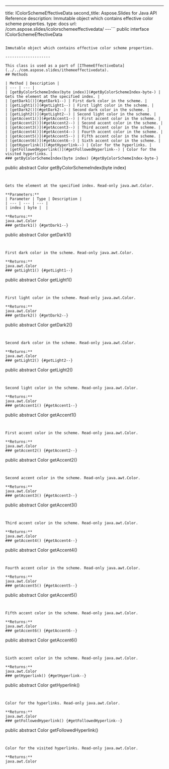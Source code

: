 ---
title: IColorSchemeEffectiveData
second_title: Aspose.Slides for Java API Reference
description: Immutable object which contains effective color scheme properties.
type: docs
url: /com.aspose.slides/icolorschemeeffectivedata/
---```
public interface IColorSchemeEffectiveData
```

Immutable object which contains effective color scheme properties.

--------------------

This class is used as a part of [IThemeEffectiveData](../../com.aspose.slides/ithemeeffectivedata).
## Methods

| Method | Description |
| --- | --- |
| [getByColorSchemeIndex(byte index)](#getByColorSchemeIndex-byte-) | Gets the element at the specified index. |
| [getDark1()](#getDark1--) | First dark color in the scheme. |
| [getLight1()](#getLight1--) | First light color in the scheme. |
| [getDark2()](#getDark2--) | Second dark color in the scheme. |
| [getLight2()](#getLight2--) | Second light color in the scheme. |
| [getAccent1()](#getAccent1--) | First accent color in the scheme. |
| [getAccent2()](#getAccent2--) | Second accent color in the scheme. |
| [getAccent3()](#getAccent3--) | Third accent color in the scheme. |
| [getAccent4()](#getAccent4--) | Fourth accent color in the scheme. |
| [getAccent5()](#getAccent5--) | Fifth accent color in the scheme. |
| [getAccent6()](#getAccent6--) | Sixth accent color in the scheme. |
| [getHyperlink()](#getHyperlink--) | Color for the hyperlinks. |
| [getFollowedHyperlink()](#getFollowedHyperlink--) | Color for the visited hyperlinks. |
### getByColorSchemeIndex(byte index) {#getByColorSchemeIndex-byte-}
```
public abstract Color getByColorSchemeIndex(byte index)
```


Gets the element at the specified index. Read-only java.awt.Color.

**Parameters:**
| Parameter | Type | Description |
| --- | --- | --- |
| index | byte |  |

**Returns:**
java.awt.Color
### getDark1() {#getDark1--}
```
public abstract Color getDark1()
```


First dark color in the scheme. Read-only java.awt.Color.

**Returns:**
java.awt.Color
### getLight1() {#getLight1--}
```
public abstract Color getLight1()
```


First light color in the scheme. Read-only java.awt.Color.

**Returns:**
java.awt.Color
### getDark2() {#getDark2--}
```
public abstract Color getDark2()
```


Second dark color in the scheme. Read-only java.awt.Color.

**Returns:**
java.awt.Color
### getLight2() {#getLight2--}
```
public abstract Color getLight2()
```


Second light color in the scheme. Read-only java.awt.Color.

**Returns:**
java.awt.Color
### getAccent1() {#getAccent1--}
```
public abstract Color getAccent1()
```


First accent color in the scheme. Read-only java.awt.Color.

**Returns:**
java.awt.Color
### getAccent2() {#getAccent2--}
```
public abstract Color getAccent2()
```


Second accent color in the scheme. Read-only java.awt.Color.

**Returns:**
java.awt.Color
### getAccent3() {#getAccent3--}
```
public abstract Color getAccent3()
```


Third accent color in the scheme. Read-only java.awt.Color.

**Returns:**
java.awt.Color
### getAccent4() {#getAccent4--}
```
public abstract Color getAccent4()
```


Fourth accent color in the scheme. Read-only java.awt.Color.

**Returns:**
java.awt.Color
### getAccent5() {#getAccent5--}
```
public abstract Color getAccent5()
```


Fifth accent color in the scheme. Read-only java.awt.Color.

**Returns:**
java.awt.Color
### getAccent6() {#getAccent6--}
```
public abstract Color getAccent6()
```


Sixth accent color in the scheme. Read-only java.awt.Color.

**Returns:**
java.awt.Color
### getHyperlink() {#getHyperlink--}
```
public abstract Color getHyperlink()
```


Color for the hyperlinks. Read-only java.awt.Color.

**Returns:**
java.awt.Color
### getFollowedHyperlink() {#getFollowedHyperlink--}
```
public abstract Color getFollowedHyperlink()
```


Color for the visited hyperlinks. Read-only java.awt.Color.

**Returns:**
java.awt.Color
